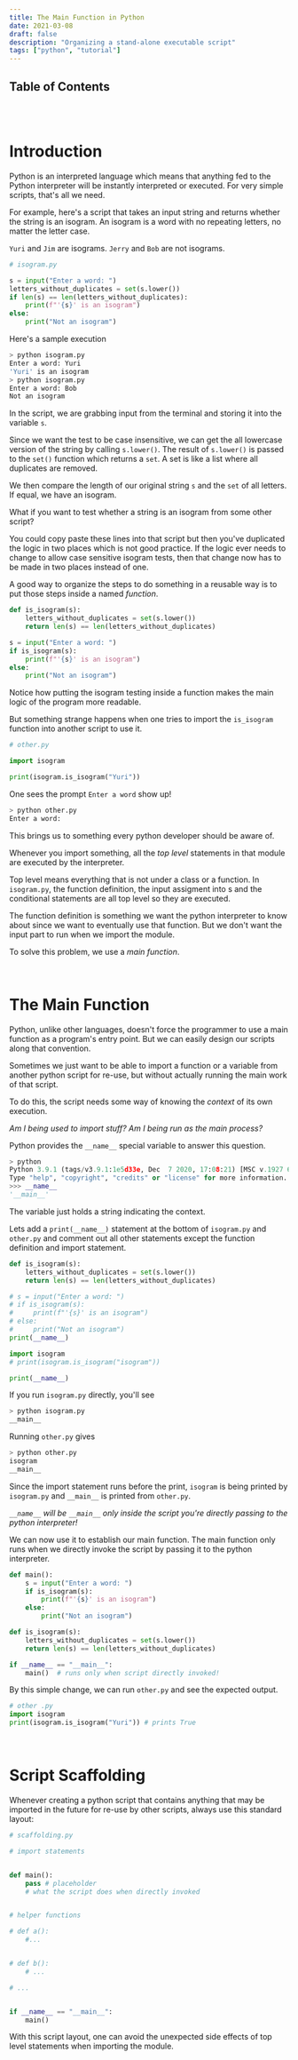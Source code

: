 ```yaml
---
title: The Main Function in Python
date: 2021-03-08
draft: false
description: "Organizing a stand-alone executable script"
tags: ["python", "tutorial"]
---
```



## Table of Contents
```toc
```
<br/>

# Introduction

Python is an interpreted language which means that anything fed to the Python interpreter will be instantly interpreted or executed.
For very simple scripts, that's all we need.

For example, here's a script that takes an input string and returns whether the string is an isogram.
An isogram is a word with no repeating letters, no matter the letter case. 

`Yuri` and `Jim` are isograms.
`Jerry` and `Bob` are not isograms.

```python
# isogram.py

s = input("Enter a word: ")
letters_without_duplicates = set(s.lower())
if len(s) == len(letters_without_duplicates):
    print(f"'{s}' is an isogram")
else:
    print("Not an isogram")
```

Here's a sample execution

```sh
> python isogram.py
Enter a word: Yuri
'Yuri' is an isogram
> python isogram.py
Enter a word: Bob
Not an isogram
```

In the script, we are grabbing input from the terminal and storing it into the variable `s`.

Since we want the test to be case insensitive, we can get the all lowercase version of the string by calling `s.lower()`.
The result of `s.lower()` is passed to the `set()` function which returns a `set`. A set is like a list where all duplicates are removed.

We then compare the length of our original string `s` and the `set` of all letters. If equal, we have an isogram.

What if you want to test whether a string is an isogram from some other script?

You could copy paste these lines into that script but then you've duplicated the logic in two places which is not good practice. If the logic ever needs to change to allow case sensitive isogram tests, then that change now has to be made in two places instead of one.

A good way to organize the steps to do something in a reusable way is to put those steps inside a named _function_.

```python
def is_isogram(s):
    letters_without_duplicates = set(s.lower())
    return len(s) == len(letters_without_duplicates)

s = input("Enter a word: ")
if is_isogram(s):
    print(f"'{s}' is an isogram")
else:
    print("Not an isogram")
```

Notice how putting the isogram testing inside a function
makes the main logic of the program more readable.

But something strange happens when one tries to import the `is_isogram` function into another script to use it.

```python
# other.py

import isogram

print(isogram.is_isogram("Yuri"))
```

One sees the prompt `Enter a word` show up!

```sh
> python other.py
Enter a word:    
```

This brings us to something every python developer should be aware of.

Whenever you import something, all the _top level_ statements in that module are executed by the interpreter.

Top level means everything that is not under a class or a function. In `isogram.py`, the function definition, the input assigment into s and the conditional statements are all top level so they are executed.

The function definition is something we want the python interpreter to know about since we want to eventually use that function. But we don't want the input part to run when we import the module.

To solve this problem, we use a _main function_.

<br/>

# The Main Function

Python, unlike other languages, doesn't force the programmer to use a main function as a program's entry point. But we can easily design our scripts along that convention.

Sometimes we just want to be able to import a function or a variable from another python script for re-use, but without actually running the main work of that script.

To do this, the script needs some way of knowing the _context_ of its own execution. 

_Am I being used to import stuff?_
_Am I being run as the main process?_

Python provides the `__name__` special variable to answer this question.


```python
> python
Python 3.9.1 (tags/v3.9.1:1e5d33e, Dec  7 2020, 17:08:21) [MSC v.1927 64 bit (AMD64)] on win32
Type "help", "copyright", "credits" or "license" for more information.
>>> __name__
'__main__'
```

The variable just holds a string indicating the context.

Lets add a `print(__name__)` statement at the bottom of `isogram.py` and `other.py` and comment out all other statements except the function definition and import statement.

```python
def is_isogram(s):
    letters_without_duplicates = set(s.lower())
    return len(s) == len(letters_without_duplicates)

# s = input("Enter a word: ")
# if is_isogram(s):
#     print(f"'{s}' is an isogram")
# else:
#     print("Not an isogram")
print(__name__)
```

```py
import isogram
# print(isogram.is_isogram("isogram"))

print(__name__)
```

If you run `isogram.py` directly, you'll see

```sh
> python isogram.py
__main__
```

Running `other.py` gives
```sh
> python other.py
isogram
__main__
```

Since the import statement runs before the print, `isogram` is being printed by `isogram.py` and `__main__` is printed from `other.py`.

_`__name__` will be `__main__` only inside the script you're directly passing to the python interpreter!_

We can now use it to establish our main function. The main function only runs when we directly invoke the script by passing it to the python interpreter.

```python
def main():
    s = input("Enter a word: ")
    if is_isogram(s):
        print(f"'{s}' is an isogram")
    else:
        print("Not an isogram")

def is_isogram(s):
    letters_without_duplicates = set(s.lower())
    return len(s) == len(letters_without_duplicates)

if __name__ == "__main__":
    main()  # runs only when script directly invoked!
```

By this simple change, we can run `other.py` and see the expected output.

```python
# other .py
import isogram
print(isogram.is_isogram("Yuri")) # prints True
```

<br/>

# Script Scaffolding

Whenever creating a python script that contains anything that may be imported in the future for re-use by other scripts, always use this standard layout:

```python
# scaffolding.py

# import statements


def main():
    pass # placeholder
    # what the script does when directly invoked


# helper functions

# def a():
    #...


# def b():
    # ...

# ...


if __name__ == "__main__":
    main()
```

With this script layout, one can avoid the unexpected side effects of top level statements when importing the module.